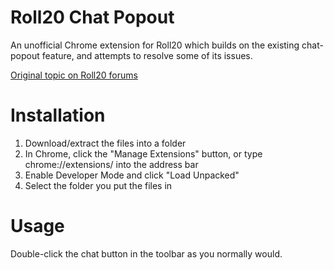 # Roll20 Chat Popout
An unofficial Chrome extension for Roll20 which builds on the existing chat-popout feature, and attempts to resolve some of its issues.

[Original topic on Roll20 forums](https://app.roll20.net/forum/post/10419077/chat-popout-problems-plus-solutions)

# Installation
1. Download/extract the files into a folder
2. In Chrome, click the "Manage Extensions" button, or type chrome://extensions/ into the address bar
3. Enable Developer Mode and click "Load Unpacked"
4. Select the folder you put the files in

# Usage
Double-click the chat button in the toolbar as you normally would.
